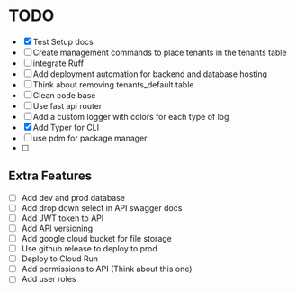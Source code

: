 # TODO

- [x] Test Setup docs
- [ ] Create management commands to place tenants in the tenants table
- [ ] integrate Ruff
- [ ] Add deployment automation for backend and database hosting
- [ ] Think about removing tenants_default table
- [ ] Clean code base
- [ ] Use fast api router
- [ ] Add a custom  logger with colors for each type of log
- [x] Add Typer for CLI
- [ ] use pdm for package manager
- [ ]

## Extra Features

- [ ] Add dev and prod database
- [ ] Add drop down select in API swagger docs
- [ ] Add JWT token to API
- [ ] Add API versioning
- [ ] Add google cloud bucket for file storage
- [ ] Use github release to deploy to prod
- [ ] Deploy to Cloud Run
- [ ] Add permissions to API (Think about this one)
- [ ] Add user roles
